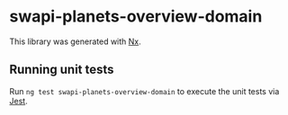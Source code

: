 # swapi-planets-overview-domain

This library was generated with [Nx](https://nx.dev).

## Running unit tests

Run `ng test swapi-planets-overview-domain` to execute the unit tests via [Jest](https://jestjs.io).
